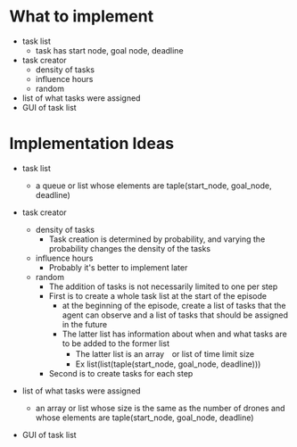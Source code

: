 # What to implement
- task list
  - task has start node, goal node, deadline
- task creator
  - density of tasks
  - influence hours
  - random
- list of what tasks were assigned
- GUI of task list

# Implementation Ideas
- task list
  - a queue or list whose elements are taple(start_node, goal_node, deadline)
- task creator
  - density of tasks
    - Task creation is determined by probability, and varying the probability changes the density of the tasks
  - influence hours
    - Probably it's better to implement later
  - random
    - The addition of tasks is not necessarily limited to one per step
    - First is to create a whole task list at the start of the episode
      - at the beginning of the episode, create a list of tasks that the agent can observe and a list of tasks that should be assigned in the future
      - The latter list has information about when and what tasks are to be added to the former list
          - The latter list is an array　or list of time limit size
          - Ex list(list(taple(start_node, goal_node, deadline)))
    - Second is to create tasks for each step

- list of what tasks were assigned
  - an array or list whose size is the same as the number of drones and whose elements are taple(start_node, goal_node, deadline)
- GUI of task list

